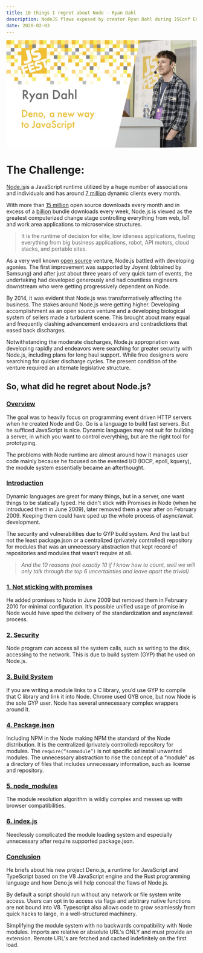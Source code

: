 ```yaml
---
title: 10 things I regret about Node - Ryan Dahl
description: NodeJS flaws exposed by creator Ryan Dahl during JSConf EU, 2018...
date: 2020-02-03
---
```


![](./assets/ryan-dahl.jpg)

# The Challenge:

<ins class="sub-ins-2">Node.js</ins>is a JavaScript runtime utilized by a huge number of associations and individuals and has around <ins class="sub-ins-2">7 million</ins> dynamic clients every month.

With more than <ins class="sub-ins-2">15 million</ins> open source downloads every month and in excess of a <ins class="sub-ins-2">billion</ins> bundle downloads every week, Node.js is viewed as the greatest computerized change stage controlling everything from web, IoT and work area applications to microservice structures.

> It is the runtime of decision for elite, low idleness applications, fueling everything from big business applications, robot, API motors, cloud stacks, and portable sites.

As a very well known <ins class="sub-ins-2">open source</ins> venture, Node.js battled with developing agonies. The first improvement was supported by Joyent (obtained by Samsung) and after just about three years of very quick turn of events, the undertaking had developed generously and had countless engineers downstream who were getting progressively dependent on Node.

By 2014, it was evident that Node.js was transformatively affecting the business. The stakes around Node.js were getting higher. Developing accomplishment as an open source venture and a developing biological system of sellers made a turbulent scene. This brought about many equal and frequently clashing advancement endeavors and contradictions that eased back discharges.

Notwithstanding the moderate discharges, Node.js appropriation was developing rapidly and endeavors were searching for greater security with Node.js, including plans for long haul support. While free designers were searching for quicker discharge cycles. The present condition of the venture required an alternate legislative structure.

## So, what did he regret about Node.js?

### <ins class="sub-ins">Overview</ins>

The goal was to heavily focus on programming event driven HTTP servers when he created Node and Go. Go is a language to build fast servers. But he sufficed JavaScript is nice. Dynamic languages may not suit for building a server, in which you want to control everything, but are the right tool for prototyping.

The problems with Node runtime are almost around how it manages user code mainly because he focused on the evented I/O (IOCP, epoll, kquery), the module system essentially became an afterthought.

### <ins class="sub-ins">Introduction</ins>

Dynamic languages are great for many things, but in a server, one want things to be statically typed. He didn't stick with Promises in Node (when he introduced them in June 2009), later removed them a year after on February 2009. Keeping them could have sped up the whole process of async/await development.

The security and vulnerabilities due to GYP build system. And the last but not the least package.json or a centralized (privately controlled) repository for modules that was an unnecessary abstraction that kept record of repositories and modules that wasn’t require at all.

> _And the 10 reasons (not exactly 10 if I know how to count, well we will only talk through the top 6 uncertainties and leave apart the trivial)_

### <ins class="sub-ins-2">1. Not sticking with promises</ins>

He added promises to Node in June 2009 but removed them in February 2010 for minimal configuration. It’s possible unified usage of promise in Node would have sped the delivery of the standardization and async/await process.

### <ins class="sub-ins-2">2. Security</ins>

Node program can access all the system calls, such as writing to the disk, accessing to the network. This is due to build system (GYP) that he used on Node.js.

### <ins class="sub-ins-2">3. Build System</ins>

If you are writing a module links to a C library, you’d use GYP to compile that C library and link it into Node. Chrome used GYB once, but now Node is the sole GYP user. Node has several unnecessary complex wrappers around it.

### <ins class="sub-ins-2">4. Package.json</ins>

Including NPM in the Node making NPM the standard of the Node distribution. It is the centralized (privately controlled) repository for modules. The `require(“sommodule”)` is not specific ad install unwanted modules. The unnecessary abstraction to rise the concept of a “module” as a directory of files that includes unnecessary information, such as license and repository.

### <ins class="sub-ins-2">5. node_modules</ins>

The module resolution algorithm is wildly complex and messes up with browser compatibilities.

### <ins class="sub-ins-2">6. index.js</ins>

Needlessly complicated the module loading system and especially unnecessary after require supported package.json.

### <ins class="sub-ins">Conclusion</ins>

He briefs about his new project Deno.js, a runtime for JavaScript and TypeScript based on the V8 JavaScript engine and the Rust programming language and how Deno.js will help conceal the flaws of Node.js.

By default a script should run without any network or file system write access. Users can opt in to access via flags and arbitrary native functions are not bound into V8. Typescript also allows code to grow seamlessly from quick hacks to large, in a well-structured machinery.

Simplifying the module system with no backwards compatibility with Node modules. Imports are relative or absolute URL's ONLY and must provide an extension. Remote URL's are fetched and cached indefinitely on the first load.
